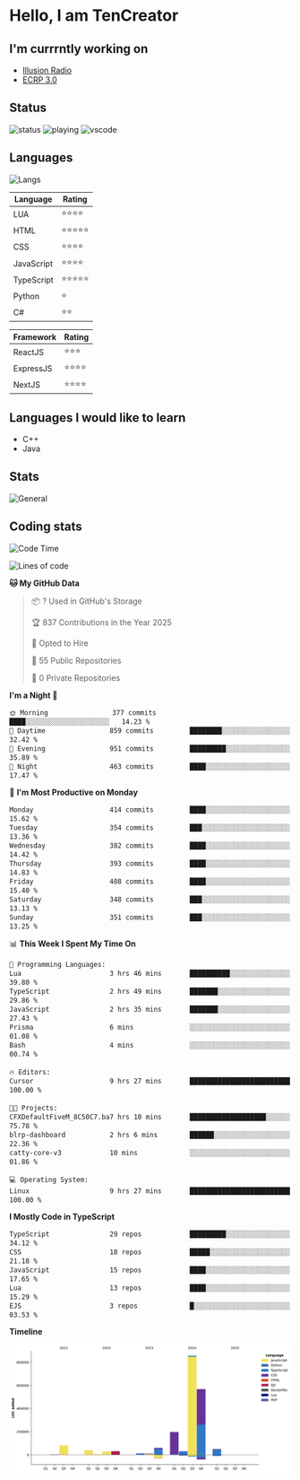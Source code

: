 # Hello, I am TenCreator

## I'm currrntly working on
- [Illusion Radio](https://illusionradio.co.uk/)
- [ECRP 3.0](http://github.com/Emerald-Coast-Roleplay/)

## Status
![status](https://api.statusbadges.me/badge/status/518334475038359555?simple=true&style=for-the-badge)
![playing](https://api.statusbadges.me/badge/playing/518334475038359555?style=for-the-badge)
![vscode](https://api.statusbadges.me/badge/vscode/518334475038359555?style=for-the-badge)

## Languages
![Langs](https://github-readme-stats.vercel.app/api/top-langs/?username=tencreator&layout=compact&theme=radical)


|Language|Rating|
|--------|------|
|LUA|⭐️⭐️⭐️⭐️|
|HTML|⭐️⭐️⭐️⭐️⭐️|
|CSS|⭐️⭐️⭐️⭐️|
|JavaScript|⭐️⭐️⭐️⭐️|
|TypeScript|⭐️⭐️⭐️⭐️⭐️|
|Python|⭐️|
|C#|⭐️⭐️ |

|Framework|Rating|
|--------|------|
|ReactJS|⭐️⭐️⭐|
|ExpressJS|⭐️⭐️⭐️⭐️|
|NextJS|⭐️⭐️⭐⭐️|

## Languages I would like to learn
- C++
- Java

## Stats
![General](https://github-readme-stats.vercel.app/api?username=tencreator&show_icons=true&theme=radical)

## Coding stats

<!--START_SECTION:waka-->
![Code Time](http://img.shields.io/badge/Code%20Time-479%20hrs%207%20mins-blue)

![Lines of code](https://img.shields.io/badge/From%20Hello%20World%20I%27ve%20Written-2.0%20million%20lines%20of%20code-blue)

**🐱 My GitHub Data** 

> 📦 ? Used in GitHub's Storage 
 > 
> 🏆 837 Contributions in the Year 2025
 > 
> 💼 Opted to Hire
 > 
> 📜 55 Public Repositories 
 > 
> 🔑 0 Private Repositories 
 > 
**I'm a Night 🦉** 

```text
🌞 Morning                377 commits         ████░░░░░░░░░░░░░░░░░░░░░   14.23 % 
🌆 Daytime                859 commits         ████████░░░░░░░░░░░░░░░░░   32.42 % 
🌃 Evening                951 commits         █████████░░░░░░░░░░░░░░░░   35.89 % 
🌙 Night                  463 commits         ████░░░░░░░░░░░░░░░░░░░░░   17.47 % 
```
📅 **I'm Most Productive on Monday** 

```text
Monday                   414 commits         ████░░░░░░░░░░░░░░░░░░░░░   15.62 % 
Tuesday                  354 commits         ███░░░░░░░░░░░░░░░░░░░░░░   13.36 % 
Wednesday                382 commits         ████░░░░░░░░░░░░░░░░░░░░░   14.42 % 
Thursday                 393 commits         ████░░░░░░░░░░░░░░░░░░░░░   14.83 % 
Friday                   408 commits         ████░░░░░░░░░░░░░░░░░░░░░   15.40 % 
Saturday                 348 commits         ███░░░░░░░░░░░░░░░░░░░░░░   13.13 % 
Sunday                   351 commits         ███░░░░░░░░░░░░░░░░░░░░░░   13.25 % 
```


📊 **This Week I Spent My Time On** 

```text
💬 Programming Languages: 
Lua                      3 hrs 46 mins       ██████████░░░░░░░░░░░░░░░   39.80 % 
TypeScript               2 hrs 49 mins       ███████░░░░░░░░░░░░░░░░░░   29.86 % 
JavaScript               2 hrs 35 mins       ███████░░░░░░░░░░░░░░░░░░   27.43 % 
Prisma                   6 mins              ░░░░░░░░░░░░░░░░░░░░░░░░░   01.08 % 
Bash                     4 mins              ░░░░░░░░░░░░░░░░░░░░░░░░░   00.74 % 

🔥 Editors: 
Cursor                   9 hrs 27 mins       █████████████████████████   100.00 % 

🐱‍💻 Projects: 
CFXDefaultFiveM_8C50C7.ba7 hrs 10 mins       ███████████████████░░░░░░   75.78 % 
blrp-dashboard           2 hrs 6 mins        ██████░░░░░░░░░░░░░░░░░░░   22.36 % 
catty-core-v3            10 mins             ░░░░░░░░░░░░░░░░░░░░░░░░░   01.86 % 

💻 Operating System: 
Linux                    9 hrs 27 mins       █████████████████████████   100.00 % 
```

**I Mostly Code in TypeScript** 

```text
TypeScript               29 repos            █████████░░░░░░░░░░░░░░░░   34.12 % 
CSS                      18 repos            █████░░░░░░░░░░░░░░░░░░░░   21.18 % 
JavaScript               15 repos            ████░░░░░░░░░░░░░░░░░░░░░   17.65 % 
Lua                      13 repos            ████░░░░░░░░░░░░░░░░░░░░░   15.29 % 
EJS                      3 repos             █░░░░░░░░░░░░░░░░░░░░░░░░   03.53 % 
```



**Timeline**

![Lines of Code chart](https://raw.githubusercontent.com/tencreator/tencreator/main/assets/bar_graph.png)


<!--END_SECTION:waka-->
